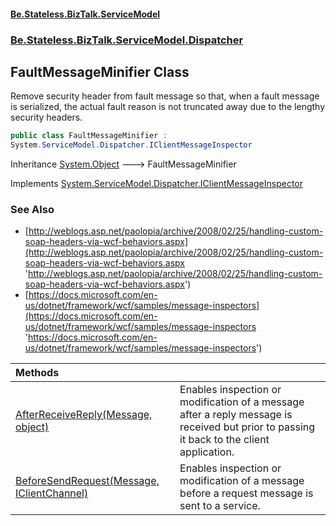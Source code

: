 #### [Be.Stateless.BizTalk.ServiceModel](README.md 'README')
### [Be.Stateless.BizTalk.ServiceModel.Dispatcher](Be.Stateless.BizTalk.ServiceModel.Dispatcher.md 'Be.Stateless.BizTalk.ServiceModel.Dispatcher')

## FaultMessageMinifier Class

Remove security header from fault message so that, when a fault message is serialized, the actual fault reason is not
truncated away due to the lengthy security headers.

```csharp
public class FaultMessageMinifier :
System.ServiceModel.Dispatcher.IClientMessageInspector
```

Inheritance [System.Object](https://docs.microsoft.com/en-us/dotnet/api/System.Object 'System.Object') &#129106; FaultMessageMinifier

Implements [System.ServiceModel.Dispatcher.IClientMessageInspector](https://docs.microsoft.com/en-us/dotnet/api/System.ServiceModel.Dispatcher.IClientMessageInspector 'System.ServiceModel.Dispatcher.IClientMessageInspector')

### See Also
- [http://weblogs.asp.net/paolopia/archive/2008/02/25/handling-custom-soap-headers-via-wcf-behaviors.aspx](http://weblogs.asp.net/paolopia/archive/2008/02/25/handling-custom-soap-headers-via-wcf-behaviors.aspx 'http://weblogs.asp.net/paolopia/archive/2008/02/25/handling-custom-soap-headers-via-wcf-behaviors.aspx')
- [https://docs.microsoft.com/en-us/dotnet/framework/wcf/samples/message-inspectors](https://docs.microsoft.com/en-us/dotnet/framework/wcf/samples/message-inspectors 'https://docs.microsoft.com/en-us/dotnet/framework/wcf/samples/message-inspectors')

| Methods | |
| :--- | :--- |
| [AfterReceiveReply(Message, object)](FaultMessageMinifier.AfterReceiveReply(Message,object).md 'Be.Stateless.BizTalk.ServiceModel.Dispatcher.FaultMessageMinifier.AfterReceiveReply(System.ServiceModel.Channels.Message, object)') | Enables inspection or modification of a message after a reply message is received but prior to passing it back to the client application. |
| [BeforeSendRequest(Message, IClientChannel)](FaultMessageMinifier.BeforeSendRequest(Message,IClientChannel).md 'Be.Stateless.BizTalk.ServiceModel.Dispatcher.FaultMessageMinifier.BeforeSendRequest(System.ServiceModel.Channels.Message, System.ServiceModel.IClientChannel)') | Enables inspection or modification of a message before a request message is sent to a service. |
